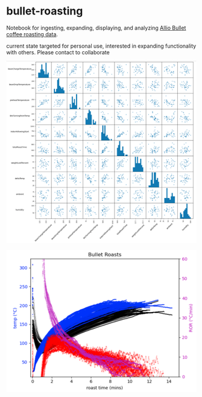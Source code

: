 # bullet-roasting
Notebook for ingesting, expanding, displaying, and analyzing [Allio Bullet coffee roasting data](https://aillio.com/?page_id=23112).

current state targeted for personal use, interested in expanding functionality with others. Please contact to collaborate


![roasting data scatter plot](https://github.com/rockpyer/bullet-roasting/blob/main/bulletRoastingEDA.png)


![roasting data with itbs ror](https://github.com/rockpyer/bullet-roasting/blob/main/allRoastsPlt.png)
